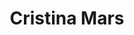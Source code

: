 ---
layout: autor
title: Cristina Mars
posicion: 
generosAutor: 
NarrativapaisAutor: Perú
imagenAutor:
---